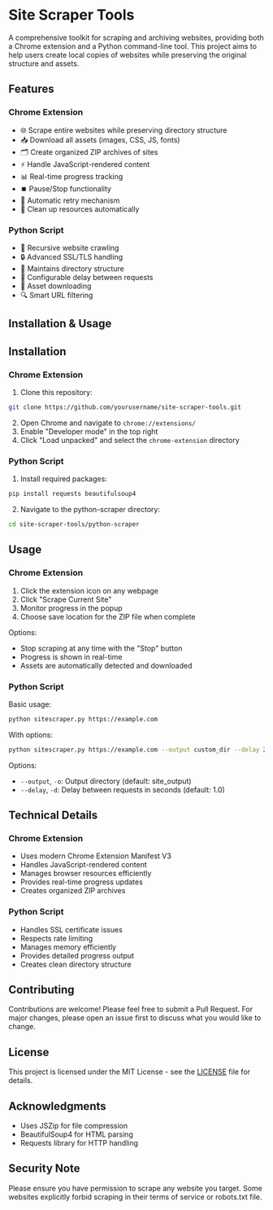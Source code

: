# Site Scraper Tools

A comprehensive toolkit for scraping and archiving websites, providing both a Chrome extension and a Python command-line tool. This project aims to help users create local copies of websites while preserving the original structure and assets.

## Features

### Chrome Extension
- 🌐 Scrape entire websites while preserving directory structure
- 📥 Download all assets (images, CSS, JS, fonts)
- 🗂️ Create organized ZIP archives of sites
- ⚡ Handle JavaScript-rendered content
- 📊 Real-time progress tracking
- ⏹️ Pause/Stop functionality
- 🔄 Automatic retry mechanism
- 🧹 Clean up resources automatically

### Python Script
- 🔄 Recursive website crawling
- 🔒 Advanced SSL/TLS handling
- 📁 Maintains directory structure
- 🚀 Configurable delay between requests
- 💾 Asset downloading
- 🔍 Smart URL filtering

## Installation & Usage

## Installation

### Chrome Extension
1. Clone this repository:
```bash
git clone https://github.com/yourusername/site-scraper-tools.git
```

2. Open Chrome and navigate to `chrome://extensions/`
3. Enable "Developer mode" in the top right
4. Click "Load unpacked" and select the `chrome-extension` directory

### Python Script
1. Install required packages:
```bash
pip install requests beautifulsoup4
```

2. Navigate to the python-scraper directory:
```bash
cd site-scraper-tools/python-scraper
```

## Usage

### Chrome Extension
1. Click the extension icon on any webpage
2. Click "Scrape Current Site"
3. Monitor progress in the popup
4. Choose save location for the ZIP file when complete

Options:
- Stop scraping at any time with the "Stop" button
- Progress is shown in real-time
- Assets are automatically detected and downloaded

### Python Script
Basic usage:
```bash
python sitescraper.py https://example.com
```

With options:
```bash
python sitescraper.py https://example.com --output custom_dir --delay 2.0
```

Options:
- `--output`, `-o`: Output directory (default: site_output)
- `--delay`, `-d`: Delay between requests in seconds (default: 1.0)

## Technical Details

### Chrome Extension
- Uses modern Chrome Extension Manifest V3
- Handles JavaScript-rendered content
- Manages browser resources efficiently
- Provides real-time progress updates
- Creates organized ZIP archives

### Python Script
- Handles SSL certificate issues
- Respects rate limiting
- Manages memory efficiently
- Provides detailed progress output
- Creates clean directory structure

## Contributing

Contributions are welcome! Please feel free to submit a Pull Request. For major changes, please open an issue first to discuss what you would like to change.

## License

This project is licensed under the MIT License - see the [LICENSE](LICENSE) file for details.

## Acknowledgments

- Uses JSZip for file compression
- BeautifulSoup4 for HTML parsing
- Requests library for HTTP handling

## Security Note

Please ensure you have permission to scrape any website you target. Some websites explicitly forbid scraping in their terms of service or robots.txt file.